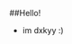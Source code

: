 ##Hello!
- im dxkyy :)

<!---
my repository isnt anything special, but it's worth checking it out :D
--->
